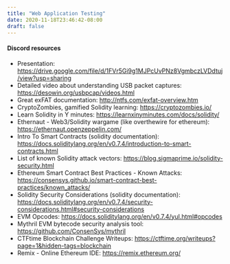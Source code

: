 ```yaml
---
title: "Web Application Testing"
date: 2020-11-18T23:46:42-08:00
draft: false
---
```


#### Discord resources

- Presentation: https://drive.google.com/file/d/1FVr5Gi9g1MJPcUvPNz8VgmbczLVDdtuj/view?usp=sharing
- Detailed video about understanding USB packet captures: https://desowin.org/usbpcap/videos.html
- Great exFAT documentation: http://ntfs.com/exfat-overview.htm
- CryptoZombies, gamified Solidity learning: https://cryptozombies.io/
- Learn Solidity in Y minutes: https://learnxinyminutes.com/docs/solidity/
- Ethernaut - Web3/Solidity wargame (like overthewire for ethereum): https://ethernaut.openzeppelin.com/
- Intro To Smart Contracts (solidity documentation): https://docs.soliditylang.org/en/v0.7.4/introduction-to-smart-contracts.html
- List of known Solidity attack vectors: https://blog.sigmaprime.io/solidity-security.html
- Ethereum Smart Contract Best Practices - Known Attacks: https://consensys.github.io/smart-contract-best-practices/known_attacks/
- Solidity Security Considerations (solidity documentation): https://docs.soliditylang.org/en/v0.7.4/security-considerations.html#security-considerations
- EVM Opcodes: https://docs.soliditylang.org/en/v0.7.4/yul.html#opcodes
- Mythril EVM bytecode security analysis tool: https://github.com/ConsenSys/mythril
- CTFtime Blockchain Challenge Writeups: https://ctftime.org/writeups?page=1&hidden-tags=blockchain
- Remix - Online Ethereum IDE: https://remix.ethereum.org/
